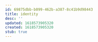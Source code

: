 ```yaml
---
id: 69875dbb-b099-462b-a387-8c41b9d98443
title: identity
desc: ''
updated: 1618573905320
created: 1618573905320
stub: true
---
```


